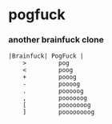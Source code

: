 # pogfuck
### another brainfuck clone  

	|Brainfuck| PogFuck |
	    >         pog 
        <         poog
        +         pooog
        -         poooog
        .         pooooog
        ,         poooooog
        [         pooooooog
        ]         poooooooog

